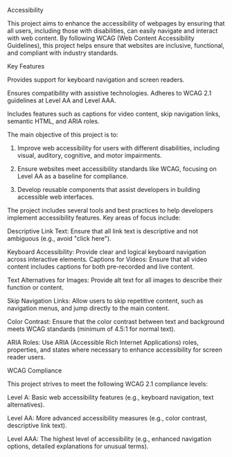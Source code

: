 Accessibility

This project aims to enhance the accessibility of webpages by ensuring that all users, including those with disabilities, can easily navigate and interact with web content. By following WCAG (Web Content Accessibility Guidelines), this project helps ensure that websites are inclusive, functional, and compliant with industry standards.

Key Features

Provides support for keyboard navigation and screen readers.

Ensures compatibility with assistive technologies.
Adheres to WCAG 2.1 guidelines at Level AA and Level AAA.

Includes features such as captions for video content, skip navigation links, semantic HTML, and ARIA roles.

The main objective of this project is to:

1. Improve web accessibility for users with different disabilities, including visual, auditory, cognitive, and motor impairments.

2. Ensure websites meet accessibility standards like WCAG, focusing on Level AA as a baseline for compliance.

3. Develop reusable components that assist developers in building accessible web interfaces.

The project includes several tools and best practices to help developers implement accessibility features. Key areas of focus include:

Descriptive Link Text: Ensure that all link text is descriptive and not ambiguous (e.g., avoid "click here").

Keyboard Accessibility: Provide clear and logical keyboard navigation across interactive elements.
Captions for Videos: Ensure that all video content includes captions for both pre-recorded and live content.

Text Alternatives for Images: Provide alt text for all images to describe their function or content.

Skip Navigation Links: Allow users to skip repetitive content, such as navigation menus, and jump directly to the main content.

Color Contrast: Ensure that the color contrast between text and background meets WCAG standards (minimum of 4.5:1 for normal text).

ARIA Roles: Use ARIA (Accessible Rich Internet Applications) roles, properties, and states where necessary to enhance accessibility for screen reader users.

WCAG Compliance

This project strives to meet the following WCAG 2.1 compliance levels:

Level A: Basic web accessibility features (e.g., keyboard navigation, text alternatives).

Level AA: More advanced accessibility measures (e.g., color contrast, descriptive link text).

Level AAA: The highest level of accessibility (e.g., enhanced navigation options, detailed explanations for unusual terms).